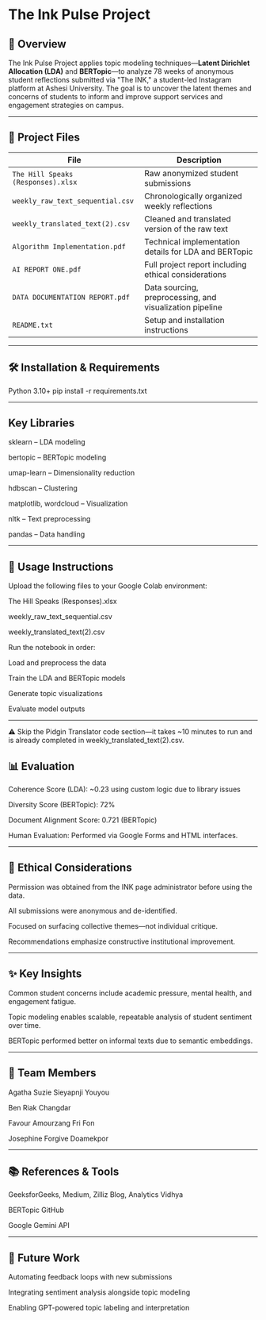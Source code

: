 # The Ink Pulse Project

## 📌 Overview
The Ink Pulse Project applies topic modeling techniques—**Latent Dirichlet Allocation (LDA)** and **BERTopic**—to analyze 78 weeks of anonymous student reflections submitted via "The INK," a student-led Instagram platform at Ashesi University. The goal is to uncover the latent themes and concerns of students to inform and improve support services and engagement strategies on campus.

---

## 📁 Project Files

| File | Description |
|------|-------------|
| `The Hill Speaks (Responses).xlsx` | Raw anonymized student submissions |
| `weekly_raw_text_sequential.csv` | Chronologically organized weekly reflections |
| `weekly_translated_text(2).csv` | Cleaned and translated version of the raw text |
| `Algorithm Implementation.pdf` | Technical implementation details for LDA and BERTopic |
| `AI REPORT ONE.pdf` | Full project report including ethical considerations |
| `DATA DOCUMENTATION REPORT.pdf` | Data sourcing, preprocessing, and visualization pipeline |
| `README.txt` | Setup and installation instructions |

---

## 🛠️ Installation & Requirements


Python 3.10+
pip install -r requirements.txt

---

## Key Libraries
sklearn – LDA modeling

bertopic – BERTopic modeling

umap-learn – Dimensionality reduction

hdbscan – Clustering

matplotlib, wordcloud – Visualization

nltk – Text preprocessing

pandas – Data handling

---

## 🚀 Usage Instructions
Upload the following files to your Google Colab environment:

The Hill Speaks (Responses).xlsx

weekly_raw_text_sequential.csv

weekly_translated_text(2).csv

Run the notebook in order:

Load and preprocess the data

Train the LDA and BERTopic models

Generate topic visualizations

Evaluate model outputs

---

⚠️ Skip the Pidgin Translator code section—it takes ~10 minutes to run and is already completed in weekly_translated_text(2).csv.

## 📊 Evaluation
Coherence Score (LDA): ~0.23 using custom logic due to library issues

Diversity Score (BERTopic): 72%

Document Alignment Score: 0.721 (BERTopic)

Human Evaluation: Performed via Google Forms and HTML interfaces.

---

## 🔐 Ethical Considerations
Permission was obtained from the INK page administrator before using the data.

All submissions were anonymous and de-identified.

Focused on surfacing collective themes—not individual critique.

Recommendations emphasize constructive institutional improvement.

---

## ✨ Key Insights
Common student concerns include academic pressure, mental health, and engagement fatigue.

Topic modeling enables scalable, repeatable analysis of student sentiment over time.

BERTopic performed better on informal texts due to semantic embeddings.

---

## 👥 Team Members
Agatha Suzie Sieyapnji Youyou

Ben Riak Changdar

Favour Amourzang Fri Fon

Josephine Forgive Doamekpor

---

## 📚 References & Tools
GeeksforGeeks, Medium, Zilliz Blog, Analytics Vidhya

BERTopic GitHub

Google Gemini API

---

## 🧩 Future Work
Automating feedback loops with new submissions

Integrating sentiment analysis alongside topic modeling

Enabling GPT-powered topic labeling and interpretation
